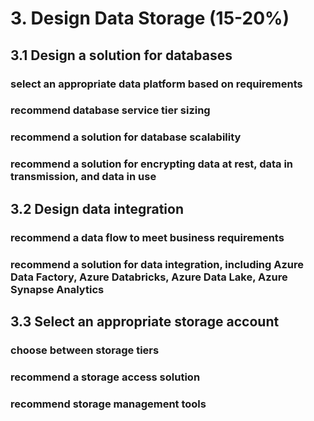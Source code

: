 # 3. Design Data Storage (15-20%)
## 3.1 Design a solution for databases
### select an appropriate data platform based on requirements
### recommend database service tier sizing
### recommend a solution for database scalability
### recommend a solution for encrypting data at rest, data in transmission, and data in use

## 3.2 Design data integration
### recommend a data flow to meet business requirements
### recommend a solution for data integration, including Azure Data Factory, Azure Databricks, Azure Data Lake, Azure Synapse Analytics

## 3.3 Select an appropriate storage account
### choose between storage tiers
### recommend a storage access solution
### recommend storage management tools
